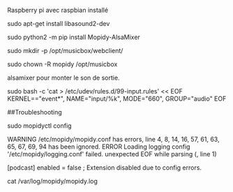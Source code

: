 Raspberry pi avec raspbian installé


sudo apt-get install libasound2-dev

sudo python2 -m pip install Mopidy-AlsaMixer

sudo mkdir -p /opt/musicbox/webclient/

sudo chown -R  mopidy /opt/musicbox

alsamixer pour monter le son de sortie.

sudo bash -c 'cat > /etc/udev/rules.d/99-input.rules' << EOF
KERNEL=="event*", NAME="input/%k", MODE="660", GROUP="audio"
EOF

##Troubleshooting

sudo mopidyctl config

WARNING  /etc/mopidy/mopidy.conf has errors, line 4, 8, 14, 16, 57, 61, 63, 65, 67, 69, 94 has been ignored.
ERROR    Loading logging config '/etc/mopidy/logging.conf' failed. unexpected EOF while parsing (<string>, line 1)

[podcast]
enabled = false  ; Extension disabled due to config errors.

cat /var/log/mopidy/mopidy.log 
